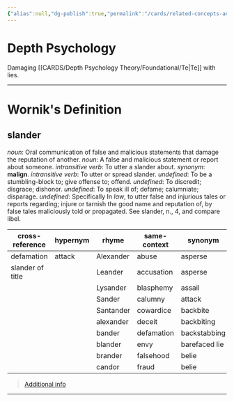 ```yaml
---
{"alias":null,"dg-publish":true,"permalink":"/cards/related-concepts-and-theories/slander/","dgPassFrontmatter":true,"noteIcon":"1","created":"2023-05-11T10:54:21.490+02:00","updated":"2023-05-11T10:55:32.393+02:00"}
---
```


# Depth Psychology 
Damaging [[CARDS/Depth Psychology Theory/Foundational/Te\|Te]] with lies. 

---
# Wornik's Definition
## slander
*noun*: Oral communication of false and malicious statements that damage the reputation of another.
*noun*: A false and malicious statement or report about someone.
*intransitive verb*: To utter a slander about. <i>synonym</i>: <strong> malign</strong>.
*intransitive verb*: To utter or spread slander.
*undefined*: To be a stumbling-block to; give offense to; offend.
*undefined*: To discredit; disgrace; dishonor.
*undefined*: To speak ill of; defame; calumniate; disparage.
*undefined*: Specifically In <em>law</em>, to utter false and injurious tales or reports regarding; injure or tarnish the good name and reputation of, by false tales maliciously told or propagated. See <internalXref urlencoded="slander">slander</internalXref>, n., 4, and compare <internalXref urlencoded="libel">libel</internalXref>.

| cross-reference |hypernym |rhyme |same-context |synonym |variant |verb-form |
| --- | --- | --- | --- | --- | --- | --- |
| defamation | attack | Alexander | abuse | asperse | defamation | slandered |
| slander of title |  | Leander | accusation | asperse |  | slandering |
|  |  | Lysander | blasphemy | assail |  | slanders |
|  |  | Sander | calumny | attack |  |  |
|  |  | Santander | cowardice | backbite |  |  |
|  |  | alexander | deceit | backbiting |  |  |
|  |  | bander | defamation | backstabbing |  |  |
|  |  | blander | envy | barefaced lie |  |  |
|  |  | brander | falsehood | belie |  |  |
|  |  | candor | fraud | belie |  |  |

> [Additional info](https://www.wordnik.com/words/slander)
---